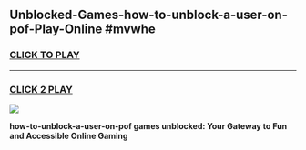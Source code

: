 
## Unblocked-Games-how-to-unblock-a-user-on-pof-Play-Online #mvwhe
<h3>
<a href="https://news.freeplayer.one?title=how-to-unblock-a-user-on-pof&ref=3">CLICK TO PLAY</a></h3>
<hr>

<h3>
<a href="https://news.freeplayer.one?title=how-to-unblock-a-user-on-pof&ref=3">CLICK 2 PLAY</a>
  
</h3>

<a href="https://news.freeplayer.one?title=how-to-unblock-a-user-on-pof&ref=3"><img src="https://clearcache.store/games.png"></a>


**how-to-unblock-a-user-on-pof games unblocked: Your Gateway to Fun and Accessible Online Gaming**
